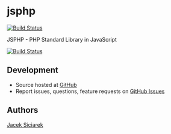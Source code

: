 jsphp
=====
[![Build Status](https://secure.travis-ci.org/siciarek/jsphp.png)](http://travis-ci.org/siciarek/jsphp)

JSPHP - PHP Standard Library in JavaScript

[![Build Status](https://twimg0-a.akamaihd.net/profile_images/2667570461/1a95184a52d0d978576f53f9a43acaf8.jpeg)](http://travis-ci.org/siciarek/jsphp)


## Development

- Source hosted at [GitHub](https://github.com/siciarek/jsphp)
- Report issues, questions, feature requests on [GitHub Issues](https://github.com/siciarek/jsphp/issues)

## Authors

[Jacek Siciarek](https://github.com/siciarek)

